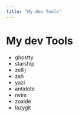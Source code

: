 ```yaml
---
title: "My dev Tools"
---
```

# My dev Tools
 - ghostty
 - starship
 - zellij
 - zsh
 - yazi
 - antidote
 - nvim
 - zoxide
 - lazygit
